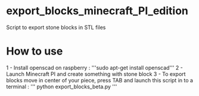# export_blocks_minecraft_PI_edition
Script to export stone blocks in STL files 

# How to use
1 - Install openscad on raspberry : '''sudo apt-get install openscad'''
2 - Launch Minecraft PI and create something with stone block
3 - To export blocks move in center of your piece, press TAB and launch this script in to a terminal :
'''
python export_blocks_beta.py
'''


